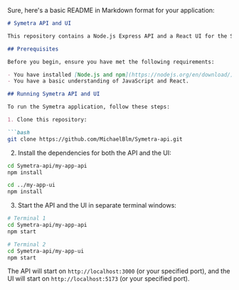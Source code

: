 Sure, here's a basic README in Markdown format for your application:

```markdown
# Symetra API and UI

This repository contains a Node.js Express API and a React UI for the Symetra application.

## Prerequisites

Before you begin, ensure you have met the following requirements:

- You have installed [Node.js and npm](https://nodejs.org/en/download/).
- You have a basic understanding of JavaScript and React.

## Running Symetra API and UI

To run the Symetra application, follow these steps:

1. Clone this repository:

```bash
git clone https://github.com/MichaelBlm/Symetra-api.git
```

2. Install the dependencies for both the API and the UI:

```bash
cd Symetra-api/my-app-api
npm install

cd ../my-app-ui
npm install
```

3. Start the API and the UI in separate terminal windows:

```bash
# Terminal 1
cd Symetra-api/my-app-api
npm start

# Terminal 2
cd Symetra-api/my-app-ui
npm start
```

The API will start on `http://localhost:3000` (or your specified port), and the UI will start on `http://localhost:5173` (or your specified port).




